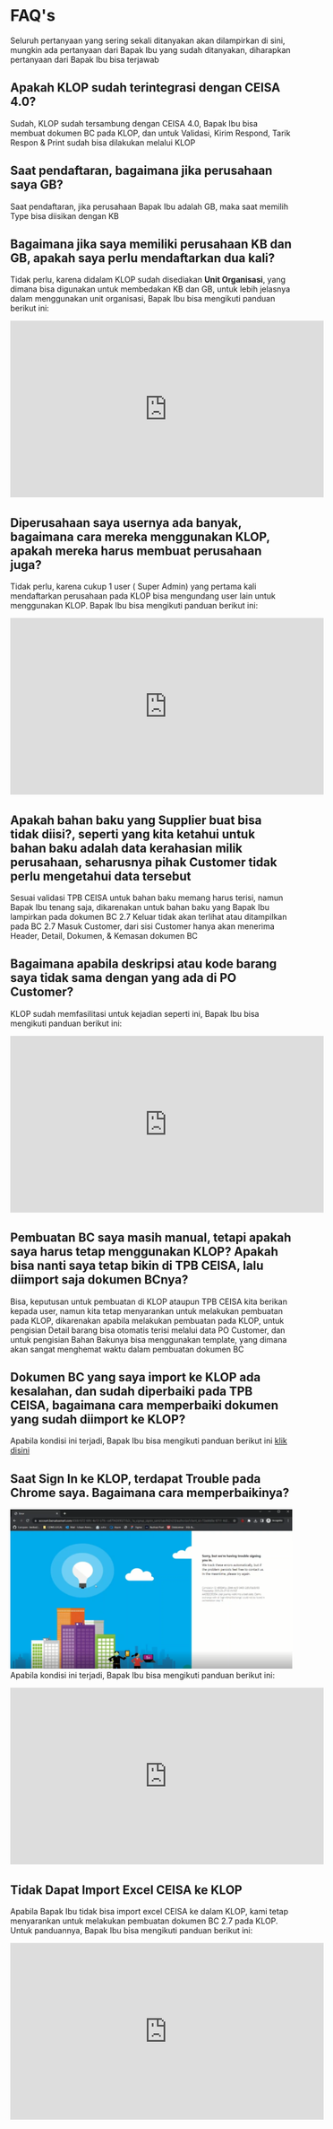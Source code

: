 # FAQ's
Seluruh pertanyaan yang sering sekali ditanyakan akan dilampirkan di sini, mungkin ada pertanyaan dari Bapak Ibu yang sudah ditanyakan, diharapkan pertanyaan dari Bapak Ibu bisa terjawab

## Apakah KLOP sudah terintegrasi dengan CEISA 4.0?
Sudah, KLOP sudah tersambung dengan CEISA 4.0, Bapak Ibu bisa membuat dokumen BC pada KLOP, dan untuk Validasi, Kirim Respond, Tarik Respon & Print sudah bisa dilakukan melalui KLOP

## Saat pendaftaran, bagaimana jika perusahaan saya GB?
Saat pendaftaran, jika perusahaan Bapak Ibu adalah GB, maka saat memilih Type bisa diisikan dengan KB

## Bagaimana jika saya memiliki perusahaan KB dan GB, apakah saya perlu mendaftarkan dua kali?
Tidak perlu, karena didalam KLOP sudah disediakan <b>Unit Organisasi</b>, yang dimana bisa digunakan untuk membedakan KB dan GB, untuk lebih jelasnya dalam menggunakan unit organisasi, Bapak Ibu bisa mengikuti panduan berikut ini:
<iframe width="560" height="315" src="https://www.youtube.com/embed/3ZEYmsYYtLc" title="YouTube video player" frameborder="0" allow="accelerometer; autoplay; clipboard-write; encrypted-media; gyroscope; picture-in-picture; web-share" allowfullscreen></iframe>

## Diperusahaan saya usernya ada banyak, bagaimana cara mereka menggunakan KLOP, apakah mereka harus membuat perusahaan juga?
Tidak perlu, karena cukup 1 user ( Super Admin) yang pertama kali mendaftarkan perusahaan pada KLOP bisa mengundang user lain untuk menggunakan KLOP. Bapak Ibu bisa mengikuti panduan berikut ini:
<iframe width="560" height="315" src="https://www.youtube.com/embed/hrcr9pZAlA4" title="YouTube video player" frameborder="0" allow="accelerometer; autoplay; clipboard-write; encrypted-media; gyroscope; picture-in-picture; web-share" allowfullscreen></iframe>

## Apakah bahan baku yang Supplier buat bisa tidak diisi?, seperti yang kita ketahui untuk bahan baku adalah data kerahasian milik perusahaan, seharusnya pihak Customer tidak perlu mengetahui data tersebut
Sesuai validasi TPB CEISA untuk bahan baku memang harus terisi, namun Bapak Ibu tenang saja, dikarenakan untuk bahan baku yang Bapak Ibu lampirkan pada dokumen BC 2.7 Keluar tidak akan terlihat atau ditampilkan pada BC 2.7 Masuk Customer, dari sisi Customer hanya akan menerima Header, Detail, Dokumen, & Kemasan dokumen BC

## Bagaimana apabila deskripsi atau kode barang saya tidak sama dengan yang ada di PO Customer?
KLOP sudah memfasilitasi untuk kejadian seperti ini, Bapak Ibu bisa mengikuti panduan berikut ini:
<iframe width="560" height="315" src="https://www.youtube.com/embed/6_WH7dB3dJE" title="YouTube video player" frameborder="0" allow="accelerometer; autoplay; clipboard-write; encrypted-media; gyroscope; picture-in-picture; web-share" allowfullscreen></iframe>

## Pembuatan BC saya masih manual, tetapi apakah saya harus tetap menggunakan KLOP? Apakah bisa nanti saya tetap bikin di TPB CEISA, lalu diimport saja dokumen BCnya?
Bisa, keputusan untuk pembuatan di KLOP ataupun TPB CEISA kita berikan kepada user, namun kita tetap menyarankan untuk melakukan pembuatan pada KLOP, dikarenakan apabila melakukan pembuatan pada KLOP, untuk pengisian Detail barang bisa otomatis terisi melalui data PO Customer, dan untuk pengisian Bahan Bakunya bisa menggunakan template, yang dimana akan sangat menghemat waktu dalam pembuatan dokumen BC

## Dokumen BC yang saya import ke KLOP ada kesalahan, dan sudah diperbaiki pada TPB CEISA, bagaimana cara memperbaiki dokumen yang sudah diimport ke KLOP?
Apabila kondisi ini terjadi, Bapak Ibu bisa mengikuti panduan berikut ini [klik disini](https://app.klearance.online/)

## Saat Sign In ke KLOP, terdapat Trouble pada Chrome saya. Bagaimana cara memperbaikinya?
![](2023-03-29-15-07-55.png)
Apabila kondisi ini terjadi, Bapak Ibu bisa mengikuti panduan berikut ini:

<iframe width="560" height="315" src="https://www.youtube.com/embed/X5EkJZLrrLc" title="YouTube video player" frameborder="0" allow="accelerometer; autoplay; clipboard-write; encrypted-media; gyroscope; picture-in-picture; web-share" allowfullscreen></iframe>

## Tidak Dapat Import Excel CEISA ke KLOP
Apabila Bapak Ibu tidak bisa import excel CEISA ke dalam KLOP, kami tetap menyarankan untuk melakukan pembuatan dokumen BC 2.7 pada KLOP. Untuk panduannya, Bapak Ibu bisa mengikuti panduan berikut ini:

<iframe width="560" height="315" src="https://www.youtube.com/embed/lutqfylUTRE" title="YouTube video player" frameborder="0" allow="accelerometer; autoplay; clipboard-write; encrypted-media; gyroscope; picture-in-picture; web-share" allowfullscreen></iframe>
